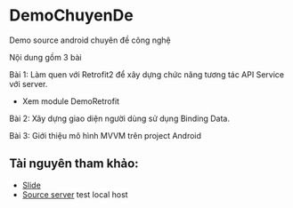# DemoChuyenDe
Demo source android chuyên đề công nghệ

Nội dung gồm 3 bài

Bài 1: Làm quen với Retrofit2 để xây dựng chức năng tương tác API Service với server.

- Xem module DemoRetrofit

Bài 2: Xây dựng giao diện người dùng sử dụng Binding Data.

Bài 3: Giới thiệu mô hình MVVM trên project Android

## Tài nguyên tham khảo:
- [Slide][res]
- [Source server][server] test local host



[res]:<https://goo.gl/m06uED>
[server]:<https://goo.gl/tizAol>
